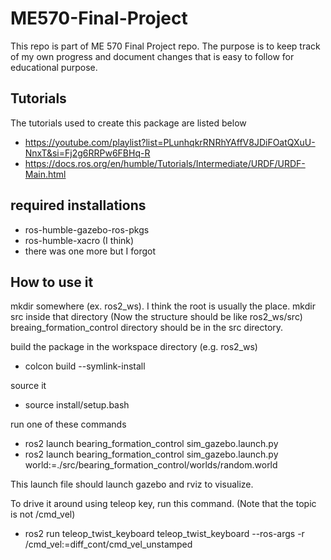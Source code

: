 # ME570-Final-Project
This repo is part of ME 570 Final Project repo. The purpose is to keep track of my own progress and document changes that is easy to follow for educational purpose.

## Tutorials
The tutorials used to create this package are listed below
- https://youtube.com/playlist?list=PLunhqkrRNRhYAffV8JDiFOatQXuU-NnxT&si=Fj2g6RRPw6FBHq-R
- https://docs.ros.org/en/humble/Tutorials/Intermediate/URDF/URDF-Main.html

## required installations
-  ros-humble-gazebo-ros-pkgs
-  ros-humble-xacro (I think)
-  there was one more but I forgot

## How to use it
mkdir somewhere (ex. ros2_ws). I think the root is usually the place.
mkdir src inside that directory (Now the structure should be like ros2_ws/src)
breaing_formation_control directory should be in the src directory.

build the package in the workspace directory (e.g. ros2_ws)
- colcon build --symlink-install

source it
- source install/setup.bash

run one of these commands
- ros2 launch bearing_formation_control sim_gazebo.launch.py
- ros2 launch bearing_formation_control sim_gazebo.launch.py world:=./src/bearing_formation_control/worlds/random.world

This launch file should launch gazebo and rviz to visualize.

To drive it around using teleop key, run this command. (Note that the topic is not /cmd_vel)
- ros2 run teleop_twist_keyboard teleop_twist_keyboard --ros-args -r /cmd_vel:=diff_cont/cmd_vel_unstamped
